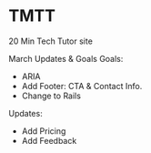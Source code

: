 # TMTT
20 Min Tech Tutor site


March Updates & Goals
Goals:
- ARIA
- Add Footer: CTA & Contact Info.
- Change to Rails

Updates:
- Add Pricing
- Add Feedback
